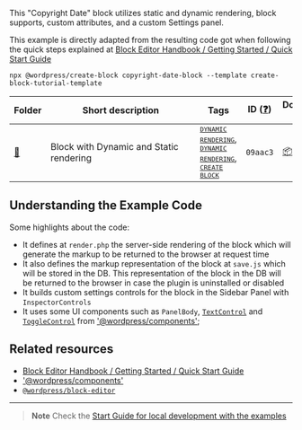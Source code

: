 This "Copyright Date" block utilizes static and dynamic rendering, block supports, custom attributes, and a custom Settings panel. 

This example is directly adapted from the resulting code got when following the quick steps explained at [Block Editor Handbook / Getting Started / Quick Start Guide](https://developer.wordpress.org/block-editor/getting-started/quick-start-guide/)

```
npx @wordpress/create-block copyright-date-block --template create-block-tutorial-template
```

<!-- Please, do not remove these @TABLE EXAMPLES BEGIN and @TABLE EXAMPLES END comments or modify the table inside. This table is automatically generated from the data at _data/examples.json and _data/tags.json -->
<!-- @TABLE EXAMPLES BEGIN -->
| Folder                                                                                                       | <span style="display: inline-block; width:250px">Short description</span> | Tags                                                                                                                                                                                                                                                                                                                                                                                                                                             | ID ([❓](https://github.com/WordPress/block-development-examples/wiki/04-Why-an-ID-for-every-example%3F "Why an ID for every example?")) | Download .zip                                                                                                                                                                                                                                                           | Live Demo                                                                                                                                                                                                                                                                                                                                                                                   |
| ------------------------------------------------------------------------------------------------------------ | ------------------------------------------------------------------------- | ------------------------------------------------------------------------------------------------------------------------------------------------------------------------------------------------------------------------------------------------------------------------------------------------------------------------------------------------------------------------------------------------------------------------------------------------ | --------------------------------------------------------------------------------------------------------------------------------------- | ----------------------------------------------------------------------------------------------------------------------------------------------------------------------------------------------------------------------------------------------------------------------- | ------------------------------------------------------------------------------------------------------------------------------------------------------------------------------------------------------------------------------------------------------------------------------------------------------------------------------------------------------------------------------------------- |
| [📁](https://github.com/WordPress/block-development-examples/tree/trunk/plugins/copyright-date-block-09aac3) | Block with Dynamic and Static rendering                                   | <small><code><a href="https://github.com/WordPress/block-development-examples/wiki/03-Tags#dynamic-rendering">DYNAMIC RENDERING</a></code></small>, <small><code><a href="https://github.com/WordPress/block-development-examples/wiki/03-Tags#dynamic-rendering">DYNAMIC RENDERING</a></code></small>, <small><code><a href="https://github.com/WordPress/block-development-examples/wiki/03-Tags#create-block">CREATE BLOCK</a></code></small> | `09aac3`                                                                                                                                | [📦](https://raw.githubusercontent.com/WordPress/block-development-examples/deploy/zips/copyright-date-block-09aac3.zip "Install the plugin using this zip and activate it. Then use the ID of the block (09aac3) to find it and add it to a post to see it in action") | [![](https://raw.githubusercontent.com/WordPress/block-development-examples/trunk/_assets/icon-wp.svg)](https://playground.wordpress.net/?blueprint-url=https://raw.githubusercontent.com/WordPress/block-development-examples/trunk/plugins/copyright-date-block-09aac3/_playground/blueprint.json "Use the ID of the block (09aac3) to find it and add it to a post to see it in action") |
<!-- @TABLE EXAMPLES END -->

## Understanding the Example Code

Some highlights about the code:
- It defines at `render.php` the server-side rendering of the block which will generate the markup to be returned to the browser at request time
- It also defines the markup representation of the block at `save.js` which will be stored in the DB. This representation of the block in the DB will be returned to the browser in case the plugin is uninstalled or disabled
- It builds custom settings controls for the block in the Sidebar Panel with `InspectorControls`
- It uses some UI components such as `PanelBody`, [`TextControl`](https://wordpress.github.io/gutenberg/?path=/docs/components-textcontrol--docs) and [`ToggleControl`](https://wordpress.github.io/gutenberg/?path=/docs/components-togglecontrol--docs) from ['@wordpress/components'](https://developer.wordpress.org/block-editor/reference-guides/packages/packages-components/);


## Related resources

- [Block Editor Handbook / Getting Started / Quick Start Guide](https://developer.wordpress.org/block-editor/getting-started/quick-start-guide/)
- ['@wordpress/components'](https://developer.wordpress.org/block-editor/reference-guides/packages/packages-components/)
- [`@wordpress/block-editor`](https://developer.wordpress.org/block-editor/reference-guides/packages/packages-block-editor/)


----

> **Note**
> Check the [Start Guide for local development with the examples](https://github.com/WordPress/block-development-examples/wiki/02-Examples#start-guide-for-local-development-with-the-examples)
